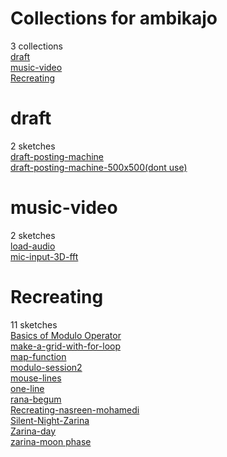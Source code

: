 # Collections for ambikajo
3 collections  
[draft](https://editor.p5js.org/ambikajo/collections/jLsnqr68i)<!-- 2020-07-21T12:59:14.272Z -->  
[music-video](https://editor.p5js.org/ambikajo/collections/ubzdLtD4J)<!-- 2022-01-03T15:57:57.872Z -->  
[Recreating](https://editor.p5js.org/ambikajo/collections/kF5Vq-TVm)<!-- 2020-08-05T16:29:20.156Z -->  

# draft
2 sketches  
[draft-posting-machine](https://editor.p5js.org/ambikajo/sketches/d6JULRL79)  
[draft-posting-machine-500x500(dont use)](https://editor.p5js.org/ambikajo/sketches/RpIf6UPfJ)  

# music-video
2 sketches  
[load-audio](https://editor.p5js.org/ambikajo/sketches/M2cgHgN-H)  
[mic-input-3D-fft](https://editor.p5js.org/ambikajo/sketches/6-80oLFj_)  

# Recreating
11 sketches  
[Basics of Modulo Operator](https://editor.p5js.org/ambikajo/sketches/I4q0hB2gh)  
[make-a-grid-with-for-loop](https://editor.p5js.org/ambikajo/sketches/uLNRvc_Ee)  
[map-function](https://editor.p5js.org/ambikajo/sketches/VR45i3ybQ)  
[modulo-session2](https://editor.p5js.org/ambikajo/sketches/EtCMAKA3LO)  
[mouse-lines](https://editor.p5js.org/ambikajo/sketches/nHA_xMNzE)  
[one-line](https://editor.p5js.org/ambikajo/sketches/8blwDLRil)  
[rana-begum](https://editor.p5js.org/ambikajo/sketches/FTpdih1y5)  
[Recreating-nasreen-mohamedi](https://editor.p5js.org/ambikajo/sketches/a-o6krGOU)  
[Silent-Night-Zarina](https://editor.p5js.org/ambikajo/sketches/TYmWiGR_e)  
[Zarina-day](https://editor.p5js.org/ambikajo/sketches/YxnfrDcZH)  
[zarina-moon phase](https://editor.p5js.org/ambikajo/sketches/Pi2zQabER)  